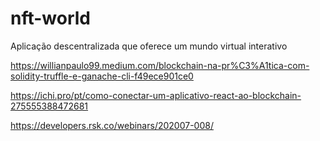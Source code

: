 # nft-world
Aplicação descentralizada que oferece um mundo virtual interativo

https://willianpaulo99.medium.com/blockchain-na-pr%C3%A1tica-com-solidity-truffle-e-ganache-cli-f49ece901ce0

https://ichi.pro/pt/como-conectar-um-aplicativo-react-ao-blockchain-275555388472681

https://developers.rsk.co/webinars/202007-008/
